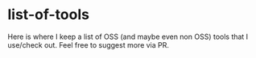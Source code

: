 # list-of-tools
Here is where I keep a list of OSS (and maybe even non OSS) tools that I use/check out. Feel free to suggest more via PR.
